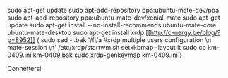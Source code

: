 sudo apt-get update
sudo apt-add-repository ppa:ubuntu-mate-dev/ppa
sudo apt-add-repository ppa:ubuntu-mate-dev/xenial-mate
sudo apt-get update
sudo apt-get install --no-install-recommends ubuntu-mate-core ubuntu-mate-desktop
sudo apt-get install xrdp
[[http://c-nergy.be/blog/?p=8952]]
{
sudo sed -i.bak '/fi/a #xrdp multiple users configuration \n mate-session \n' /etc/xrdp/startwm.sh
setxkbmap -layout it
sudo cp km-0409.ini km-0409.bak
sudo xrdp-genkeymap km-0409.ini
}

Connettersi
